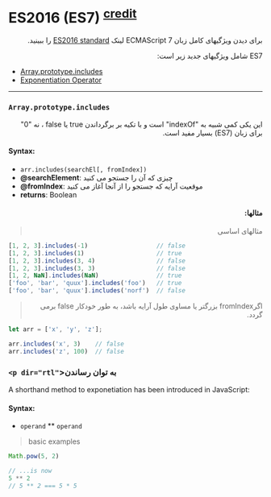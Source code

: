 # ES2016 (ES7) <sup>[credit](https://www.ecma-international.org/ecma-262/7.0)</sup>

<p dir="rtl">برای دیدن ویژگیهای کامل زبان ECMAScript 7 لینک <a href="http://www.ecma-international.org/ecma-262/7.0/">ES2016 standard</a> را ببینید.</p>

<p dir="rtl">ES7  شامل ویژگیهای جدید زیر است:</p>

<!-- START doctoc generated TOC please keep comment here to allow auto update -->
<!-- DON'T EDIT THIS SECTION, INSTEAD RE-RUN doctoc TO UPDATE -->

- [Array.prototype.includes](#arrayprototypeincludes)
- [Exponentiation Operator](#exponentiation)

<!-- END doctoc generated TOC please keep comment here to allow auto update -->

---

### `Array.prototype.includes`
<p dir="rtl">این یکی کمی شبیه به "indexOf" است و با تکیه بر برگرداندن true یا  false  ، نه "0" برای زبان (ES7) بسیار مفید است.</p>

#### Syntax:

* `arr.includes(searchEl[, fromIndex])`
* **@searchElement**: چیزی که آن را جستجو می کنید
* **@fromIndex**: موقعیت آرایه که جستجو را از آنجا آغاز می کنید
* **returns**: Boolean

#### <p dir="rtl"> مثالها:</p>

><p dir="rtl"> مثالهای اساسی</p>

```javascript
[1, 2, 3].includes(-1)                   // false
[1, 2, 3].includes(1)                    // true
[1, 2, 3].includes(3, 4)                 // false
[1, 2, 3].includes(3, 3)                 // false
[1, 2, NaN].includes(NaN)                // true
['foo', 'bar', 'quux'].includes('foo')   // true
['foo', 'bar', 'quux'].includes('norf')  // false
```

> <p dir="rtl">اگرfromIndex  بزرگتر یا مساوی طول آرایه باشد، به طور خودکار false برمی گردد.  </p>
```javascript
let arr = ['x', 'y', 'z'];

arr.includes('x', 3)    // false
arr.includes('z', 100)  // false
```

### `<p dir="rtl"`>به توان رساندن</p>
A shorthand method to exponetiation has been introduced in JavaScript:

#### Syntax:

* `operand` ** `operand`

> basic examples
```javascript
Math.pow(5, 2)

// ...is now
5 ** 2
// 5 ** 2 === 5 * 5
```
<!--stackedit_data:
eyJoaXN0b3J5IjpbLTc2NTc2ODU0MCwtMTAwMzA0NDQ1MiwtMj
AxMTE2ODgxLDE2MDQxODI5NzIsLTgzNjc4NTI4XX0=
-->